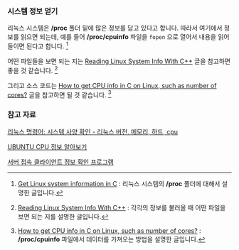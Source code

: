 ### 시스템 정보 얻기 

리눅스 시스템은 **/proc** 폴더 밑에 많은 정보를 담고 있다고 합니다. 따라서 여기에서 정보를 읽으면 되는데, 예를 들어 **/proc/cpuinfo** 파일을 `fopen` 으로 열어서 내용을 읽어들이면 된다고 합니다. [^stackoverflow-23323438]

어떤 파일들을 보면 되는 지는 [Reading Linux System Info With C++](http://www.makerdyne.com/blog/reading-linux-system-info-with-c/) 글을 참고하면 좋을 것 같습니다. [^makerdyne--linux-system]

그리고 소스 코드는 [How to get CPU info in C on Linux, such as number of cores?](http://stackoverflow.com/questions/9629850/how-to-get-cpu-info-in-c-on-linux-such-as-number-of-cores) 글을 참고하면 될 것 같습니다. [^stackoverflow-9629850]


### 참고 자료 

[^stackoverflow-9629850]: [How to get CPU info in C on Linux, such as number of cores?](http://stackoverflow.com/questions/9629850/how-to-get-cpu-info-in-c-on-linux-such-as-number-of-cores) : **/proc/cpuinfo** 파일에서 데이터를 가져오는 방법을 설명한 글입니다.

[^stackoverflow-23323438]: [Get Linux system information in C](http://stackoverflow.com/questions/23323438/get-linux-system-information-in-c) : 리눅스 시스템의 **/proc** 폴더에 대해서 설명한 글입니다.

[^makerdyne--linux-system]: [Reading Linux System Info With C++](http://www.makerdyne.com/blog/reading-linux-system-info-with-c/) : 각각의 정보를 불러올 때 어떤 파일을 보면 되는 지를 설명한 글입니다.

[리눅스 명령어: 시스템 사양 확인 - 리눅스 버전, 메모리, 하드, cpu](http://thisstory.tistory.com/entry/리눅스-명령어-시스템-사양-확인-리눅스버전-메모리-하드-cpu)

[UBUNTU CPU 정보 알아보기](http://naleejang.tistory.com/4)

[서버 접속 클라이언트 정보 확인 프로그램](http://180.70.134.169/_blog/BlogTypeView.do?blogid=0TQVW&articleno=138&categoryId=44&regdt=20101216143828)